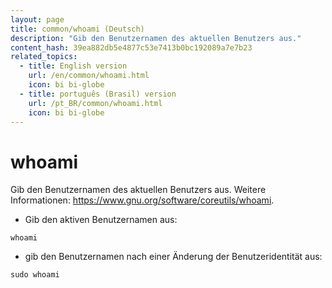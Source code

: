 ```yaml
---
layout: page
title: common/whoami (Deutsch)
description: "Gib den Benutzernamen des aktuellen Benutzers aus."
content_hash: 39ea882db5e4877c53e7413b0bc192089a7e7b23
related_topics:
  - title: English version
    url: /en/common/whoami.html
    icon: bi bi-globe
  - title: português (Brasil) version
    url: /pt_BR/common/whoami.html
    icon: bi bi-globe
---
```

# whoami

Gib den Benutzernamen des aktuellen Benutzers aus.
Weitere Informationen: <https://www.gnu.org/software/coreutils/whoami>.

- Gib den aktiven Benutzernamen aus:

`whoami`

- gib den Benutzernamen nach einer Änderung der Benutzeridentität aus:

`sudo whoami`
